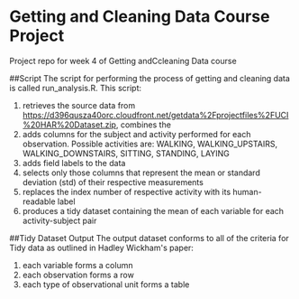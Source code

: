 # Getting and Cleaning Data Course Project
Project repo for week 4 of Getting andCcleaning Data course

##Script
The script for performing the process of getting and cleaning data is called run_analysis.R.  This script: 

1. retrieves the source data from https://d396qusza40orc.cloudfront.net/getdata%2Fprojectfiles%2FUCI%20HAR%20Dataset.zip, combines the 
2. adds columns for the subject and activity performed for each observation.  Possible activities are: WALKING,
WALKING_UPSTAIRS, WALKING_DOWNSTAIRS, SITTING, STANDING, LAYING
3. adds field labels to the data
4. selects only those columns that represent the mean or standard deviation (std) of their respective measurements
5. replaces the index number of respective activity with its human-readable label
6. produces a tidy dataset containing the mean of each variable for each activity-subject pair

##Tidy Dataset Output
The output dataset conforms to all of the criteria for Tidy data as outlined in Hadley Wickham's paper:
1. each variable forms a column
2. each observation forms a row
3. each type of observational unit forms a table